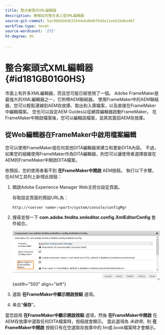 ```yaml
---
title: 整合案頭式XML編輯器
description: 瞭解如何整合桌上型XML編輯器
source-git-commit: 5ac066bb8db32944abd046f64da11eeb1bdbe467
workflow-type: tm+mt
source-wordcount: '272'
ht-degree: 0%

---
```



# 整合案頭式XML編輯器 {#id181GB01G0HS}

市面上有許多XML編輯器，而且您可能已經使用了一個。 Adobe FrameMaker是最強大的XML編輯器之一，它附帶AEM聯結器。 使用FrameMaker中的AEM聯結器，您可以輕鬆連線到AEM存放庫、取出和入庫檔案，以及直接在FrameMaker中編輯檔案。 您也可以設定AEM Guides以從網頁編輯器啟動FrameMaker。 在FrameMaker中開啟檔案後，您可以編輯該檔案，並將其簽回AEM存放庫。

## 從Web編輯器在FrameMaker中啟用檔案編輯

您可以使用FrameMaker或任何其他DITA編輯器來建立和更新DITA內容。 不過，如果您的組織使用FrameMaker作為DITA編輯器，則您可以讓使用者選擇直接在AEM的FrameMaker中開啟DITA檔案。

依預設，您的使用者看不到 **在FrameMaker中開啟** AEM按鈕。 執行以下步驟，在AEM工具列上新增此按鈕：

1. 開啟Adobe Experience Manager Web主控台設定頁面。

   存取設定頁面的預設URL為：

   ```http
   http://<server name>:<port>/system/console/configMgr
   ```

1. 搜尋並按一下 **com.adobe.fmdita.xmleditor.config.XmlEditorConfig** 套件組合。

   ![](assets/open-in-fm-toolbar.png){width="550" align="left"}

1. 選取 **在FrameMaker中顯示開啟按鈕** 選項。

1. 单击“**保存**”。


當您啟用 **在FrameMaker中顯示開啟按鈕** 選項，然後 **在FrameMaker中開啟** 在AEM存放庫中選取任何DITA檔案時，按鈕就會顯示。 當此選項為 *未啟用*，則 **在FrameMaker中開啟** 按鈕只有在您選取存放庫中的.fm或.book檔案時才會顯示。

